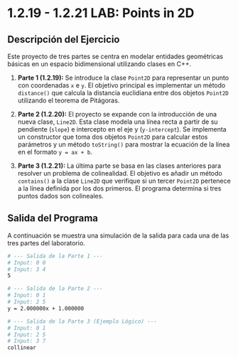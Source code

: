 # 1.2.19 - 1.2.21 LAB: Points in 2D

## Descripción del Ejercicio

Este proyecto de tres partes se centra en modelar entidades geométricas básicas en un espacio bidimensional utilizando clases en C++.

1.  **Parte 1 (1.2.19):** Se introduce la clase `Point2D` para representar un punto con coordenadas `x` e `y`. El objetivo principal es implementar un método `distance()` que calcula la distancia euclidiana entre dos objetos `Point2D` utilizando el teorema de Pitágoras.

2.  **Parte 2 (1.2.20):** El proyecto se expande con la introducción de una nueva clase, `Line2D`. Esta clase modela una línea recta a partir de su pendiente (`slope`) e intercepto en el eje y (`y-intercept`). Se implementa un constructor que toma dos objetos `Point2D` para calcular estos parámetros y un método `toString()` para mostrar la ecuación de la línea en el formato `y = ax + b`.

3.  **Parte 3 (1.2.21):** La última parte se basa en las clases anteriores para resolver un problema de colinealidad. El objetivo es añadir un método `contains()` a la clase `Line2D` que verifique si un tercer `Point2D` pertenece a la línea definida por los dos primeros. El programa determina si tres puntos dados son colineales.

## Salida del Programa

A continuación se muestra una simulación de la salida para cada una de las tres partes del laboratorio.

```bash
# --- Salida de la Parte 1 ---
# Input: 0 0
# Input: 3 4
5

# --- Salida de la Parte 2 ---
# Input: 0 1
# Input: 2 5
y = 2.000000x + 1.000000

# --- Salida de la Parte 3 (Ejemplo Lógico) ---
# Input: 0 1
# Input: 2 5
# Input: 3 7
collinear
